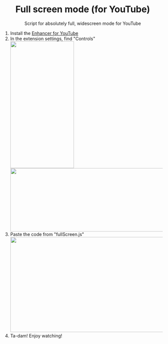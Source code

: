 <!DOCTYPE html>
<body>
  <head>
    
  </head>

  <body>
    <h1 align="center">Full screen mode (for YouTube)</h1>
    <p align="center">Script for absolutely full, widescreen mode for YouTube</p>
    <ol>
      <li>Install the <a href="https://chromewebstore.google.com/detail/enhancer-for-youtube/ponfpcnoihfmfllpaingbgckeeldkhle">Enhancer for YouTube</a></li>
      <li>In the extension settings, find "Controls"<br>
        <div>
          <img src="https://github.com/user-attachments/assets/f4e991f9-579b-4dca-83b2-4417f29f09fc" width = 200 height = 400>
          <img src="https://github.com/user-attachments/assets/e744a469-196b-4086-9e44-0668f0b4ab6e" width = 700 height = 200>
        </div>
      </li>
      <li>Paste the code from "fullScreen.js"<br><img src="https://github.com/user-attachments/assets/5bad44ce-0bae-4ece-82ae-b544c5e09d44" width = 600 height = 300></li>
      <li>Ta-dam! Enjoy watching!</li>
    </ol>
  </body>
</body>
